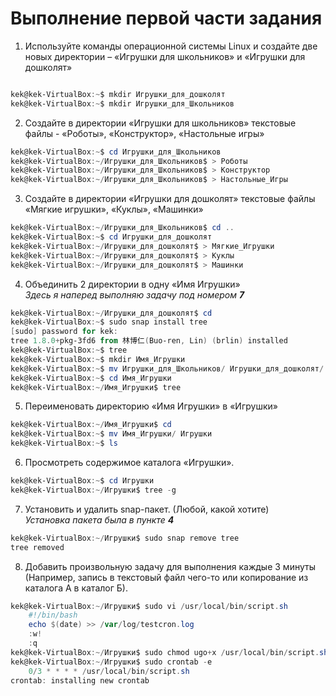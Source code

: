 # Выполнение первой части задания

1. Используйте команды операционной системы Linux и создайте две новых директории – «Игрушки для школьников» и «Игрушки для дошколят»  
```powershell

kek@kek-VirtualBox:~$ mkdir Игрушки_для_дошколят
kek@kek-VirtualBox:~$ mkdir Игрушки_для_Школьников
```
2. Создайте в директории «Игрушки для школьников» текстовые файлы - «Роботы», «Конструктор», «Настольные игры»

```powershell
kek@kek-VirtualBox:~$ cd Игрушки_для_Школьников
kek@kek-VirtualBox:~/Игрушки_для_Школьников$ > Роботы
kek@kek-VirtualBox:~/Игрушки_для_Школьников$ > Конструктор
kek@kek-VirtualBox:~/Игрушки_для_Школьников$ > Настольные_Игры
```
3. Создайте в директории «Игрушки для дошколят» текстовые файлы «Мягкие игрушки», «Куклы», «Машинки»

```powershell 
kek@kek-VirtualBox:~/Игрушки_для_Школьников$ cd ..
kek@kek-VirtualBox:~$ cd Игрушки_для_дошколят
kek@kek-VirtualBox:~/Игрушки_для_дошколят$ > Мягкие_Игрушки
kek@kek-VirtualBox:~/Игрушки_для_дошколят$ > Куклы
kek@kek-VirtualBox:~/Игрушки_для_дошколят$ > Машинки
```
4. Объединить 2 директории в одну «Имя Игрушки»  
*Здесь я наперед выполняю задачу под номером **7***
```powershell
kek@kek-VirtualBox:~/Игрушки_для_дошколят$ cd
kek@kek-VirtualBox:~$ sudo snap install tree
[sudo] password for kek:
tree 1.8.0+pkg-3fd6 from 林博仁(Buo-ren, Lin) (brlin) installed
kek@kek-VirtualBox:~$ tree
kek@kek-VirtualBox:~$ mkdir Имя_Игрушки
kek@kek-VirtualBox:~$ mv Игрушки_для_Школьников/ Игрушки_для_дошколят/ Имя_Игрушки/
kek@kek-VirtualBox:~$ cd Имя_Игрушки
kek@kek-VirtualBox:~/Имя_Игрушки$ tree
```
5. Переименовать директорию «Имя Игрушки» в «Игрушки»
```powershell
kek@kek-VirtualBox:~/Имя_Игрушки$ cd
kek@kek-VirtualBox:~$ mv Имя_Игрушки/ Игрушки
kek@kek-VirtualBox:~$ ls
```
6. Просмотреть содержимое каталога «Игрушки».
```powershell
kek@kek-VirtualBox:~$ cd Игрушки
kek@kek-VirtualBox:~/Игрушки$ tree -g
```
7. Установить и удалить snap-пакет. (Любой, какой хотите)  
*Установка пакета была в пункте **4***
```powershell
kek@kek-VirtualBox:~/Игрушки$ sudo snap remove tree
tree removed
```
8. Добавить произвольную задачу для выполнения каждые 3 минуты  
(Например, запись в текстовый файл чего-то или копирование из каталога А в каталог Б).
```powershell
kek@kek-VirtualBox:~/Игрушки$ sudo vi /usr/local/bin/script.sh
    #!/bin/bash
    echo $(date) >> /var/log/testcron.log
    :w!
    :q
kek@kek-VirtualBox:~/Игрушки$ sudo chmod ugo+x /usr/local/bin/script.sh
kek@kek-VirtualBox:~/Игрушки$ sudo crontab -e
    0/3 * * * * /usr/local/bin/script.sh
crontab: installing new crontab